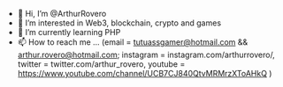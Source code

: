 - 👋 Hi, I’m @ArthurRovero
- 👀 I’m interested in Web3, blockchain, crypto and games
- 🌱 I’m currently learning PHP
- 📫 How to reach me ... (email = tutuassgamer@hotmail.com && arthur.rovero@hotmail.com; instagram = instagram.com/arthurrovero/, twitter = twitter.com/arthur_rovero, youtube = https://www.youtube.com/channel/UCB7CJ840QtvMRMrzXToAHkQ )

<!---
ArthurRovero/ArthurRovero is a ✨ special ✨ repository because its `README.md` (this file) appears on your GitHub profile.
You can click the Preview link to take a look at your changes.
--->
